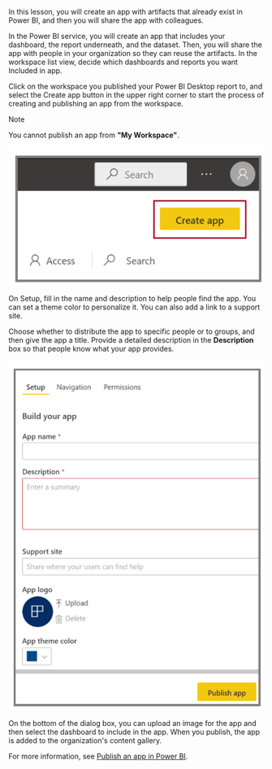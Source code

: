 In this lesson, you will create an app with artifacts that already exist in Power BI, and then you will share the app with colleagues.

In the Power BI service, you will create an app that includes your dashboard, the report underneath, and the dataset. Then, you will share the app with people in your organization so they can reuse the artifacts. In the workspace list view, decide which dashboards and reports you want Included in app.

Click on the workspace you published your Power BI Desktop report to, and select the Create app button in the upper right corner to start the process of creating and publishing an app from the workspace.

> [!Note]
> You cannot publish an app from **"My Workspace"**.

![Screenshot of the Power BI Desktop "Create app" button.](../media/07-power-bi-desktop-publish-app-2.png)

On Setup, fill in the name and description to help people find the app. You can set a theme color to personalize it. You can also add a link to a support site.

Choose whether to distribute the app to specific people or to groups, and then give the app a title. Provide a detailed description in the **Description** box so that people know what your app provides.

![Screenshot of the "Content pack" dialog.](../media/07-power-bi-desktop-content-pack-dialog.png)

On the bottom of the dialog box, you can upload an image for the app and then select the dashboard to include in the app. When you publish, the app is added to the organization's content gallery.

For more information, see [Publish an app in Power BI](https://docs.microsoft.com/power-bi/service-create-distribute-apps/?azure-portal=true).
